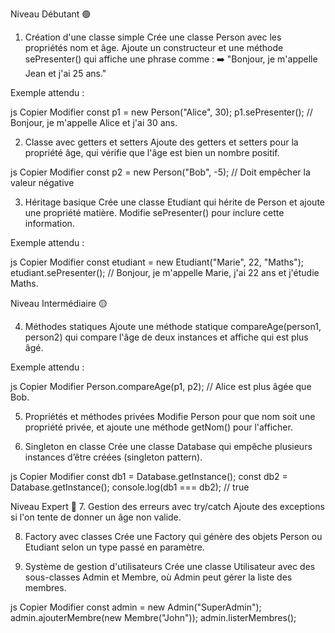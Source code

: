 Niveau Débutant 🟢
1. Création d'une classe simple
Crée une classe Person avec les propriétés nom et âge. Ajoute un constructeur et une méthode sePresenter() qui affiche une phrase comme :
➡️ "Bonjour, je m'appelle Jean et j'ai 25 ans."

Exemple attendu :

js
Copier
Modifier
const p1 = new Person("Alice", 30);
p1.sePresenter(); // Bonjour, je m'appelle Alice et j'ai 30 ans.


2. Classe avec getters et setters
Ajoute des getters et setters pour la propriété âge, qui vérifie que l'âge est bien un nombre positif.

js
Copier
Modifier
const p2 = new Person("Bob", -5); // Doit empêcher la valeur négative


3. Héritage basique
Crée une classe Etudiant qui hérite de Person et ajoute une propriété matière. Modifie sePresenter() pour inclure cette information.

Exemple attendu :

js
Copier
Modifier
const etudiant = new Etudiant("Marie", 22, "Maths");
etudiant.sePresenter(); // Bonjour, je m'appelle Marie, j'ai 22 ans et j'étudie Maths.


Niveau Intermédiaire 🟡

4. Méthodes statiques
Ajoute une méthode statique compareAge(person1, person2) qui compare l'âge de deux instances et affiche qui est plus âgé.

Exemple attendu :

js
Copier
Modifier
Person.compareAge(p1, p2); // Alice est plus âgée que Bob.

5. Propriétés et méthodes privées
Modifie Person pour que nom soit une propriété privée, et ajoute une méthode getNom() pour l'afficher.


6. Singleton en classe
Crée une classe Database qui empêche plusieurs instances d’être créées (singleton pattern).

js
Copier
Modifier
const db1 = Database.getInstance();
const db2 = Database.getInstance();
console.log(db1 === db2); // true

Niveau Expert 🔴
7. Gestion des erreurs avec try/catch
Ajoute des exceptions si l'on tente de donner un âge non valide.

8. Factory avec classes
Crée une Factory qui génère des objets Person ou Etudiant selon un type passé en paramètre.

9. Système de gestion d'utilisateurs
Crée une classe Utilisateur avec des sous-classes Admin et Membre, où Admin peut gérer la liste des membres.

js
Copier
Modifier
const admin = new Admin("SuperAdmin");
admin.ajouterMembre(new Membre("John"));
admin.listerMembres();